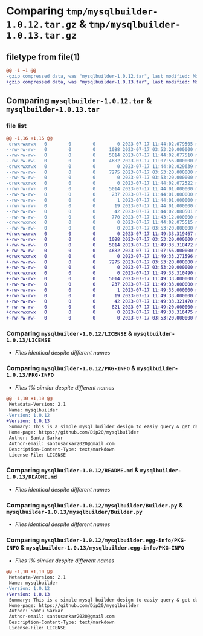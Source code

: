 # Comparing `tmp/mysqlbuilder-1.0.12.tar.gz` & `tmp/mysqlbuilder-1.0.13.tar.gz`

## filetype from file(1)

```diff
@@ -1 +1 @@
-gzip compressed data, was "mysqlbuilder-1.0.12.tar", last modified: Mon Jul 17 11:44:02 2023, max compression
+gzip compressed data, was "mysqlbuilder-1.0.13.tar", last modified: Mon Jul 17 11:49:33 2023, max compression
```

## Comparing `mysqlbuilder-1.0.12.tar` & `mysqlbuilder-1.0.13.tar`

### file list

```diff
@@ -1,16 +1,16 @@
-drwxrwxrwx   0        0        0        0 2023-07-17 11:44:02.079505 mysqlbuilder-1.0.12/
--rw-rw-rw-   0        0        0     1088 2023-07-17 03:53:20.000000 mysqlbuilder-1.0.12/LICENSE
--rw-rw-rw-   0        0        0     5014 2023-07-17 11:44:02.077510 mysqlbuilder-1.0.12/PKG-INFO
--rw-rw-rw-   0        0        0     4682 2023-07-17 11:07:56.000000 mysqlbuilder-1.0.12/README.md
-drwxrwxrwx   0        0        0        0 2023-07-17 11:44:02.029639 mysqlbuilder-1.0.12/mysqlbuilder/
--rw-rw-rw-   0        0        0     7275 2023-07-17 03:53:20.000000 mysqlbuilder-1.0.12/mysqlbuilder/Builder.py
--rw-rw-rw-   0        0        0        0 2023-07-17 03:53:20.000000 mysqlbuilder-1.0.12/mysqlbuilder/__init__.py
-drwxrwxrwx   0        0        0        0 2023-07-17 11:44:02.072522 mysqlbuilder-1.0.12/mysqlbuilder.egg-info/
--rw-rw-rw-   0        0        0     5014 2023-07-17 11:44:01.000000 mysqlbuilder-1.0.12/mysqlbuilder.egg-info/PKG-INFO
--rw-rw-rw-   0        0        0      237 2023-07-17 11:44:01.000000 mysqlbuilder-1.0.12/mysqlbuilder.egg-info/SOURCES.txt
--rw-rw-rw-   0        0        0        1 2023-07-17 11:44:01.000000 mysqlbuilder-1.0.12/mysqlbuilder.egg-info/dependency_links.txt
--rw-rw-rw-   0        0        0       19 2023-07-17 11:44:01.000000 mysqlbuilder-1.0.12/mysqlbuilder.egg-info/top_level.txt
--rw-rw-rw-   0        0        0       42 2023-07-17 11:44:02.080501 mysqlbuilder-1.0.12/setup.cfg
--rw-rw-rw-   0        0        0      770 2023-07-17 11:43:12.000000 mysqlbuilder-1.0.12/setup.py
-drwxrwxrwx   0        0        0        0 2023-07-17 11:44:02.075515 mysqlbuilder-1.0.12/tests/
--rw-rw-rw-   0        0        0        0 2023-07-17 03:53:20.000000 mysqlbuilder-1.0.12/tests/__init__.py
+drwxrwxrwx   0        0        0        0 2023-07-17 11:49:33.319467 mysqlbuilder-1.0.13/
+-rw-rw-rw-   0        0        0     1088 2023-07-17 03:53:20.000000 mysqlbuilder-1.0.13/LICENSE
+-rw-rw-rw-   0        0        0     5014 2023-07-17 11:49:33.318472 mysqlbuilder-1.0.13/PKG-INFO
+-rw-rw-rw-   0        0        0     4682 2023-07-17 11:07:56.000000 mysqlbuilder-1.0.13/README.md
+drwxrwxrwx   0        0        0        0 2023-07-17 11:49:33.271596 mysqlbuilder-1.0.13/mysqlbuilder/
+-rw-rw-rw-   0        0        0     7275 2023-07-17 03:53:20.000000 mysqlbuilder-1.0.13/mysqlbuilder/Builder.py
+-rw-rw-rw-   0        0        0        0 2023-07-17 03:53:20.000000 mysqlbuilder-1.0.13/mysqlbuilder/__init__.py
+drwxrwxrwx   0        0        0        0 2023-07-17 11:49:33.310490 mysqlbuilder-1.0.13/mysqlbuilder.egg-info/
+-rw-rw-rw-   0        0        0     5014 2023-07-17 11:49:33.000000 mysqlbuilder-1.0.13/mysqlbuilder.egg-info/PKG-INFO
+-rw-rw-rw-   0        0        0      237 2023-07-17 11:49:33.000000 mysqlbuilder-1.0.13/mysqlbuilder.egg-info/SOURCES.txt
+-rw-rw-rw-   0        0        0        1 2023-07-17 11:49:33.000000 mysqlbuilder-1.0.13/mysqlbuilder.egg-info/dependency_links.txt
+-rw-rw-rw-   0        0        0       19 2023-07-17 11:49:33.000000 mysqlbuilder-1.0.13/mysqlbuilder.egg-info/top_level.txt
+-rw-rw-rw-   0        0        0       42 2023-07-17 11:49:33.321470 mysqlbuilder-1.0.13/setup.cfg
+-rw-rw-rw-   0        0        0      821 2023-07-17 11:49:20.000000 mysqlbuilder-1.0.13/setup.py
+drwxrwxrwx   0        0        0        0 2023-07-17 11:49:33.316475 mysqlbuilder-1.0.13/tests/
+-rw-rw-rw-   0        0        0        0 2023-07-17 03:53:20.000000 mysqlbuilder-1.0.13/tests/__init__.py
```

### Comparing `mysqlbuilder-1.0.12/LICENSE` & `mysqlbuilder-1.0.13/LICENSE`

 * *Files identical despite different names*

### Comparing `mysqlbuilder-1.0.12/PKG-INFO` & `mysqlbuilder-1.0.13/PKG-INFO`

 * *Files 1% similar despite different names*

```diff
@@ -1,10 +1,10 @@
 Metadata-Version: 2.1
 Name: mysqlbuilder
-Version: 1.0.12
+Version: 1.0.13
 Summary: This is a simple mysql builder design to easiy query & get data from your database
 Home-page: https://github.com/Dip20/mysqlbuilder
 Author: Santu Sarkar
 Author-email: santusarkar2020@gmail.com
 Description-Content-Type: text/markdown
 License-File: LICENSE
```

### Comparing `mysqlbuilder-1.0.12/README.md` & `mysqlbuilder-1.0.13/README.md`

 * *Files identical despite different names*

### Comparing `mysqlbuilder-1.0.12/mysqlbuilder/Builder.py` & `mysqlbuilder-1.0.13/mysqlbuilder/Builder.py`

 * *Files identical despite different names*

### Comparing `mysqlbuilder-1.0.12/mysqlbuilder.egg-info/PKG-INFO` & `mysqlbuilder-1.0.13/mysqlbuilder.egg-info/PKG-INFO`

 * *Files 1% similar despite different names*

```diff
@@ -1,10 +1,10 @@
 Metadata-Version: 2.1
 Name: mysqlbuilder
-Version: 1.0.12
+Version: 1.0.13
 Summary: This is a simple mysql builder design to easiy query & get data from your database
 Home-page: https://github.com/Dip20/mysqlbuilder
 Author: Santu Sarkar
 Author-email: santusarkar2020@gmail.com
 Description-Content-Type: text/markdown
 License-File: LICENSE
```

